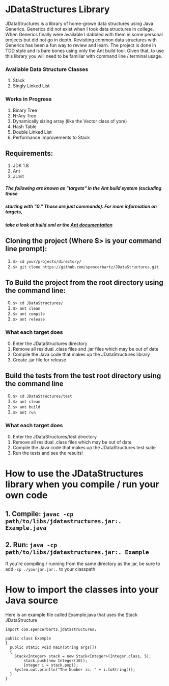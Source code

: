 # JDataStructures Library
JDataStructures is a library of home-grown data structures using Java Generics.
Generics did not exist when I took data structures in college. When Generics finally were
available I dabbled with them in some personal projects but did not go in depth.
Revisiting common data structures with Generics has been a fun way to review and learn.
The project is done in TDD style and is bare bones using only the Ant build tool.
Given that, to use this library you will need to be familiar with command line / terminal usage.

### Available Data Structure Classes
1. Stack
2. Singly Linked List

### Works in Progress
1. Binary Tree
2. N-Ary Tree
3. Dynamically sizing array (like the Vector class of yore)
4. Hash Table
5. Double Linked List
6. Performance Improvements to Stack

## Requirements:
1. JDK 1.8
2. Ant
3. JUnit

##### The following are known as "targets" in the Ant build system (excluding those
##### starting with "0." Those are just commands). For more information on targets,
##### take a look at build.xml or the [Ant documentation](http://ant.apache.org/)

## Cloning the project (Where $> is your command line prompt):
1. ```$> cd your/projects/directory/```
2. ```$> git clone https://github.com/spencerbartz/JDataStructures.git```

## To Build the project from the root directory using the command line:
0. ```$> cd JDataStructures/```
1. ```$> ant clean```
2. ```$> ant compile```
3. ```$> ant release```

### What each target does
0. Enter the JDataStructures directory
1. Remove all residual .class files and .jar files which may be out of date
2. Compile the Java code that makes up the JDataStructures library
3. Create .jar file for release

## Build the tests from the test root directory using the command line
0. ```$> cd JDataStructures/test```
1. ```$> ant clean```
2. ```$> ant build```
3. ```$> ant run```

### What each target does
0. Enter the JDataStructures/test directory
1. Remove all residual .class files which may be out of date
2. Compile the Java code that makes up the JDataStructures test suite
3. Run the tests and see the results!

# How to use the JDataStructures library when you compile / run your own code
## 1. Compile: ```javac -cp path/to/libs/jdatastructures.jar:. Example.java ```
## 2. Run: ```java -cp path/to/libs/jdatastructures.jar:. Example```

If you're compiling / running from the same directory as the jar, be sure to add ```-cp ./yourjar.jar:.``` to your classpath

# How to import the classes into your Java source
Here is an example file called Example.java that uses the Stack JDataStructure
```
import com.spencerbartz.jdatastructures;

public class Example
{
  public static void main(String args[])
  {
    Stack<Integer> stack = new Stack<Integer>(Integer.class, 5);
		stack.push(new Integer(10));
		Integer i = stack.pop();
    System.out.println("The Number is: " + i.toString());
  }
}
```
